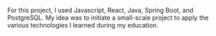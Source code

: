 For this project, I used Javascript, React, Java, Spring Boot, and PostgreSQL. My idea was to initiate a small-scale project to apply the various technologies I learned during my education.
